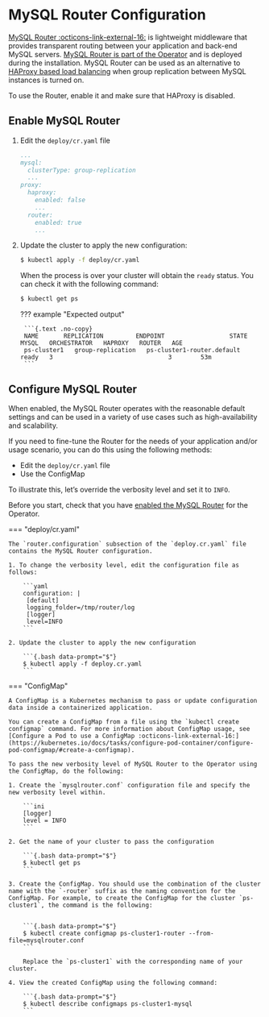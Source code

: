 # MySQL Router Configuration

[MySQL Router :octicons-link-external-16:](https://dev.mysql.com/doc/mysql-router/8.0/en/) is lightweight middleware that provides transparent routing between your application and back-end MySQL servers. [MySQL Router is part of the Operator](architecture.md#design-overview) and is deployed during the installation. MySQL Router can be used as an alternative to [HAProxy based load balancing](haproxy-conf.md) when group replication between MySQL instances is turned on.

To use the Router, enable it and make sure that HAProxy is disabled. 

## Enable MySQL Router 

1. Edit the `deploy/cr.yaml` file

    ```yaml
    ...
    mysql:
      clusterType: group-replication
      ...
    proxy:
      haproxy:
        enabled: false
        ...
      router:
        enabled: true
        ...
    ```

2. Update the cluster to apply the new configuration:

    ```{.bash data-prompt="$"}
    $ kubectl apply -f deploy/cr.yaml
    ```

    When the process is over your cluster will obtain the `ready` status. You
    can check it with the following command:

    ```{.bash data-prompt="$"}
    $ kubectl get ps
    ```

    ??? example "Expected output"

        ```{.text .no-copy}
        NAME       REPLICATION         ENDPOINT                  STATE   MYSQL   ORCHESTRATOR   HAPROXY   ROUTER   AGE
        ps-cluster1   group-replication   ps-cluster1-router.default   ready   3                                3        53m
        ```

## Configure MySQL Router 

When enabled, the MySQL Router operates with the reasonable default settings and can be used in a variety of use cases such as high-availability and scalability.

If you need to fine-tune the Router for the needs of your application and/or usage scenario, you can do this using the following methods:

- Edit the `deploy/cr.yaml` file
- Use the ConfigMap

To illustrate this, let’s override the verbosity level and set it to `INFO`.

Before you start, check that you have [enabled the MySQL Router](#enable-mysql-router) for the Operator. 

=== "deploy/cr.yaml"
    
    The `router.configuration` subsection of the `deploy.cr.yaml` file contains the MySQL Router configuration. 

    1. To change the verbosity level, edit the configuration file as follows:

        ```yaml
        configuration: |
         [default]
         logging_folder=/tmp/router/log
         [logger]
         level=INFO
        ```

    2. Update the cluster to apply the new configuration

        ```{.bash data-prompt="$"}
        $ kubectl apply -f deploy.cr.yaml
        ```

=== "ConfigMap"

    A ConfigMap is a Kubernetes mechanism to pass or update configuration data inside a containerized application. 

    You can create a ConfigMap from a file using the `kubectl create configmap` command. For more information about ConfigMap usage, see [Configure a Pod to use a ConfigMap :octicons-link-external-16:](https://kubernetes.io/docs/tasks/configure-pod-container/configure-pod-configmap/#create-a-configmap).

    To pass the new verbosity level of MySQL Router to the Operator using the ConfigMap, do the following:

    1. Create the `mysqlrouter.conf` configuration file and specify the new verbosity level within. 

        ```ini
        [logger]
        level = INFO
        ```

    2. Get the name of your cluster to pass the configuration

        ```{.bash data-prompt="$"}
        $ kubectl get ps
        ```

    3. Create the ConfigMap. You should use the combination of the cluster name with the `-router` suffix as the naming convention for the ConfigMap. For example, to create the ConfigMap for the cluster `ps-cluster1`, the command is the following:


        ```{.bash data-prompt="$"}
        $ kubectl create configmap ps-cluster1-router --from-file=mysqlrouter.conf
        ```
        
        Replace the `ps-cluster1` with the corresponding name of your cluster.

    4. View the created ConfigMap using the following command:

        ```{.bash data-prompt="$"}
        $ kubectl describe configmaps ps-cluster1-mysql
        ```

 
